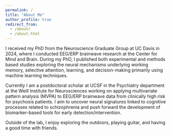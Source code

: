 ```yaml
---
permalink: /
title: "About Me"
author_profile: true
redirect_from: 
  - /about/
  - /about.html
---
```


I received my PhD from the Neuroscience Graduate Group at UC Davis in 2024, where I conducted EEG/ERP brainwave research at the Center for Mind and Brain. During my PhD, I published both experimental and methods based studies exploring the neural mechanisms underlying working memory, selective attention, learning, and decision-making primarily using machine learning techniques.  

Currently I am a postdoctoral scholar at UCSF in the Psychiatry department at the Weill Institute for Neurosciences working on applying multivariate pattern analysis (MVPA) to EEG/ERP brainwave data from clinically high risk for psychosis patients. I aim to uncover neural signatures linked to cognitive processes related to schizophrenia and push forward the development of biomarker-based tools for early detection/intervention.

Outside of the lab, I enjoy exploring the outdoors, playing guitar, and having a good time with friends.
